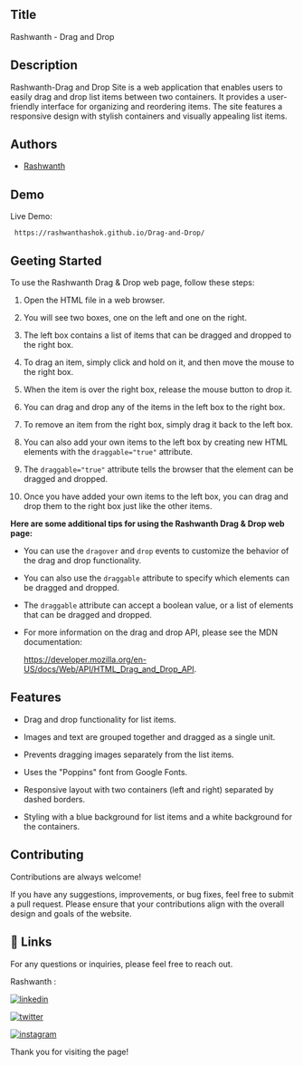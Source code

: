 
## Title

Rashwanth - Drag and Drop
## Description 

Rashwanth-Drag and Drop Site is a web application that enables users to easily drag and drop list items between two containers. It provides a user-friendly interface for organizing and reordering items. The site features a responsive design with stylish containers and visually appealing list items. 




## Authors

- [Rashwanth](https://github.com/rashwanthashok) 


## Demo

Live Demo:

     https://rashwanthashok.github.io/Drag-and-Drop/
## Geeting Started

To use the Rashwanth Drag & Drop web page, follow these steps:

1. Open the HTML file in a web browser.

2. You will see two boxes, one on the left and one on the right.

3. The left box contains a list of items that can be dragged and dropped to the right box.

4. To drag an item, simply click and hold on it, and then move the mouse to the right box.

5. When the item is over the right box, release the mouse button to drop it.

6. You can drag and drop any of the items in the left box to the right box.

7. To remove an item from the right box, simply drag it back to the left box.

8. You can also add your own items to the left box by creating new HTML elements with the `draggable="true"` attribute.

9. The `draggable="true"` attribute tells the browser that the element can be dragged and dropped.

10. Once you have added your own items to the left box, you can drag and drop them to the right box just like the other items.


**Here are some additional tips for using the Rashwanth Drag & Drop web page:**

* You can use the `dragover` and `drop` events to customize the behavior of the drag and drop functionality.

* You can also use the `draggable` attribute to specify which elements can be dragged and dropped.

* The `draggable` attribute can accept a boolean value, or a list of elements that can be dragged and dropped.

* For more information on the drag and drop API, please see the MDN documentation:

    https://developer.mozilla.org/en-US/docs/Web/API/HTML_Drag_and_Drop_API.

## Features

- Drag and drop functionality for list items.

- Images and text are grouped together and dragged as a single unit.

- Prevents dragging images separately from the list items.

- Uses the "Poppins" font from Google Fonts.

- Responsive layout with two containers (left and right) separated by dashed borders.

- Styling with a blue background for list items and a white background for the containers.

## Contributing

Contributions are always welcome!

If you have any suggestions, improvements, or bug fixes, feel free to submit a pull request. Please ensure that your contributions align with the overall design and goals of the website. 


## 🔗 Links

For any questions or inquiries, please feel free to reach out. 

Rashwanth :

[![linkedin](https://img.shields.io/badge/linkedin-0A66C2?style=for-the-badge&logo=linkedin&logoColor=white)](www.linkedin.com/in/rashwanth-ashok)


[![twitter](https://img.shields.io/badge/twitter-1DA1F2?style=for-the-badge&logo=twitter&logoColor=white)](https://twitter.com/AshokRashwanth)

[![instagram](https://img.shields.io/badge/instagram-E4405F?style=for-the-badge&logo=instagram&logoColor=white)](https://www.instagram.com/rashwanthashok/)


Thank you for visiting the page!
